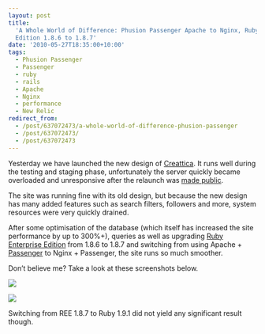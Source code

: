 ```yaml
---
layout: post
title:
  'A Whole World of Difference: Phusion Passenger Apache to Nginx, Ruby Enterprise
  Edition 1.8.6 to 1.8.7'
date: '2010-05-27T18:35:00+10:00'
tags:
  - Phusion Passenger
  - Passenger
  - ruby
  - rails
  - Apache
  - Nginx
  - performance
  - New Relic
redirect_from:
  - /post/637072473/a-whole-world-of-difference-phusion-passenger
  - /post/637072473/
  - /post/637072473
---
```


Yesterday we have launched the new design of [Creattica](http://creattica.com/). It runs well during the testing and staging phase, unfortunately the server quickly became overloaded and unresponsive after the relaunch was [made public](http://psd.tutsplus.com/articles/contests/win-1000-by-submitting-work-to-creattica/).

The site was running fine with its old design, but because the new design has many added features such as search filters, followers and more, system resources were very quickly drained.

After some optimisation of the database (which itself has increased the site performance by up to 300%+), queries as well as upgrading [Ruby Enterprise Edition](http://www.rubyenterpriseedition.com/) from 1.8.6 to 1.8.7 and switching from using Apache + [Passenger](http://www.modrails.com/) to Nginx + Passenger, the site runs so much smoother.

Don’t believe me? Take a look at these screenshots below.

![](/img/posts/old/tumblr_l32l0mXqZJ1qalr27.png)

![](/img/posts/old/tumblr_l32l0znIlE1qalr27.png)

Switching from REE 1.8.7 to Ruby 1.9.1 did not yield any significant result though.
